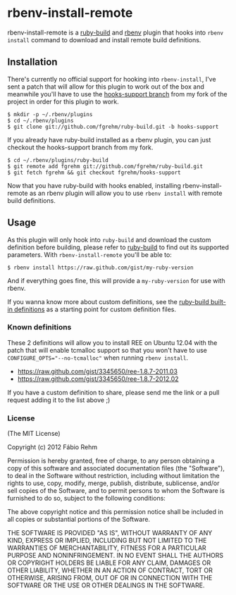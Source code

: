 # rbenv-install-remote

rbenv-install-remote is a [ruby-build](https://github.com/sstephenson/ruby-build)
and [rbenv](https://github.com/sstephenson/rbenv) plugin that hooks into
`rbenv install` command to download and install remote build definitions.

## Installation

There's currently no official support for hooking into `rbenv-install`, I've
sent a patch that will allow for this plugin to work out of the box and meanwhile
you'll have to use the [hooks-support branch](https://github.com/fgrehm/ruby-build/tree/hooks-support)
from my fork of the project in order for this plugin to work.

    $ mkdir -p ~/.rbenv/plugins
    $ cd ~/.rbenv/plugins
    $ git clone git://github.com/fgrehm/ruby-build.git -b hooks-support

If you already have ruby-build installed as a rbenv plugin, you can just checkout
the hooks-support branch from my fork.

    $ cd ~/.rbenv/plugins/ruby-build
    $ git remote add fgrehm git://github.com/fgrehm/ruby-build.git
    $ git fetch fgrehm && git checkout fgrehm/hooks-support

Now that you have ruby-build with hooks enabled, installing rbenv-install-remote
as an rbenv plugin will allow you to use `rbenv install` with remote build
definitions.

## Usage

As this plugin will only hook into `ruby-build` and download the custom definition
before building, please refer to [ruby-build](https://github.com/sstephenson/ruby-build)
to find out its supported parameters. With `rbenv-install-remote` you'll be able
to:

    $ rbenv install https://raw.github.com/gist/my-ruby-version

And if everything goes fine, this will provide a `my-ruby-version` for use
with rbenv.

If you wanna know more about custom definitions, see the [ruby-build built-in
definitions](https://github.com/sstephenson/ruby-build/tree/master/share/ruby-build)
as a starting point for custom definition files.

### Known definitions

These 2 definitions will allow you to install REE on Ubuntu 12.04 with the patch
that will enable tcmalloc support so that you won't have to use
`CONFIGURE_OPTS="--no-tcmalloc"` when running `rbenv install`.

* https://raw.github.com/gist/3345650/ree-1.8.7-2011.03
* https://raw.github.com/gist/3345650/ree-1.8.7-2012.02

If you have a custom definition to share, please send me the link or a pull request
adding it to the list above ;)

### License

(The MIT License)

Copyright (c) 2012 Fábio Rehm

Permission is hereby granted, free of charge, to any person obtaining
a copy of this software and associated documentation files (the
"Software"), to deal in the Software without restriction, including
without limitation the rights to use, copy, modify, merge, publish,
distribute, sublicense, and/or sell copies of the Software, and to
permit persons to whom the Software is furnished to do so, subject to
the following conditions:

The above copyright notice and this permission notice shall be
included in all copies or substantial portions of the Software.

THE SOFTWARE IS PROVIDED "AS IS", WITHOUT WARRANTY OF ANY KIND,
EXPRESS OR IMPLIED, INCLUDING BUT NOT LIMITED TO THE WARRANTIES OF
MERCHANTABILITY, FITNESS FOR A PARTICULAR PURPOSE AND
NONINFRINGEMENT. IN NO EVENT SHALL THE AUTHORS OR COPYRIGHT HOLDERS BE
LIABLE FOR ANY CLAIM, DAMAGES OR OTHER LIABILITY, WHETHER IN AN ACTION
OF CONTRACT, TORT OR OTHERWISE, ARISING FROM, OUT OF OR IN CONNECTION
WITH THE SOFTWARE OR THE USE OR OTHER DEALINGS IN THE SOFTWARE.
